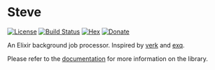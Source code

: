 # Steve

[![License](https://img.shields.io/github/license/satom99/steve.svg)](https://github.com/satom99/steve/blob/master/LICENSE)
[![Build Status](https://travis-ci.org/satom99/steve.svg?branch=master)](https://travis-ci.org/satom99/steve)
[![Hex](http://img.shields.io/hexpm/v/steve.svg?style=flat)](https://hex.pm/packages/steve)
[![Donate](https://img.shields.io/badge/donate-PayPal-yellow.svg)](https://www.paypal.com/cgi-bin/webscr?cmd=_donations&business=JKKHNZF6RAKDA&item_name=steve&currency_code=USD)

An Elixir background job processor.
Inspired by [verk](https://github.com/edgurgel/verk)
and [exq](https://github.com/akira/exq).

Please refer to the [documentation](https://satom99.github.io/steve)
for more information on the library.
